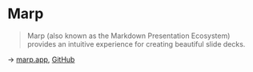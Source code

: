 # Marp

> Marp (also known as the Markdown Presentation Ecosystem) provides an intuitive experience for creating beautiful slide decks.

→ [marp.app](https://marp.app/), [GitHub](https://github.com/marp-team/marp)
